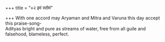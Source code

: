 +++
title = "०२ इमं स्तोमं"

+++
With one accord may Aryaman and Mitra and Varuna this day accept this praise-song-  
     Adityas bright and pure as streams of water, free from all guile and falsehood, blameless, perfect.